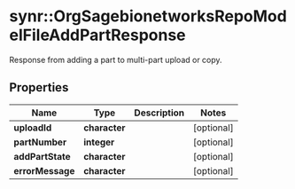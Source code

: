 # synr::OrgSagebionetworksRepoModelFileAddPartResponse

Response from adding a part to multi-part upload or copy.

## Properties
Name | Type | Description | Notes
------------ | ------------- | ------------- | -------------
**uploadId** | **character** |  | [optional] 
**partNumber** | **integer** |  | [optional] 
**addPartState** | **character** |  | [optional] 
**errorMessage** | **character** |  | [optional] 


